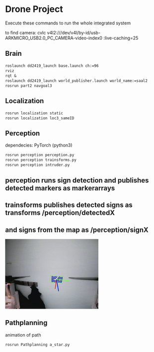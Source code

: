 # Drone Project
Execute these commands to run the whole integrated system

to find camera: 
cvlc v4l2:///dev/v4l/by-id/usb-ARKMICRO_USB2.0_PC_CAMERA-video-index0 :live-caching=25

## Brain
```
roslaunch dd2419_launch base.launch ch:=96
rviz
rqt &
roslaunch dd2419_launch world_publisher.launch world_name:=saal2
rosrun part2 navgoal3
```

## Localization
```
rosrun localization static
rosrun localization loc3_sameID
```

## Perception
dependecies: PyTorch (python3)

```
rosrun perception perception.py
rosrun perception trainsforms.py
rosrun perception intruder.py
```
## perception runs sign detection and publishes detected markers as markerarrays
## trainsforms publishes detected signs as transforms /perception/detectedX
## and signs from the map as /perception/signX

<img src="pose_estimation.png" alt="pose_estimation" width="300"/>

## Pathplanning
animation of path
```
rosrun Pathplanning a_star.py
```
